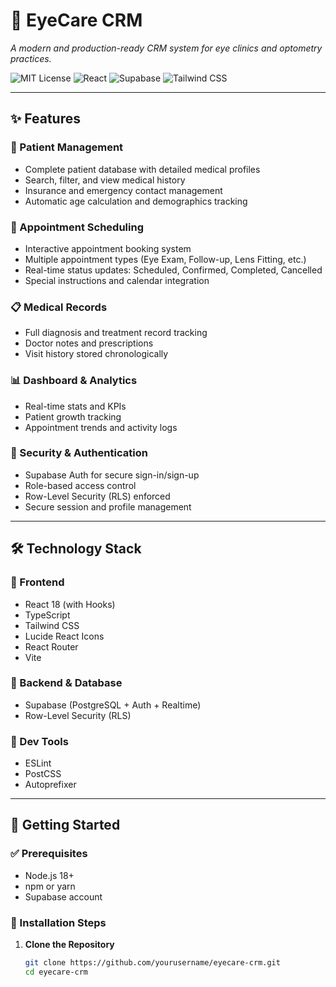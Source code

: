# 🏥 EyeCare CRM  
*A modern and production-ready CRM system for eye clinics and optometry practices.*

![MIT License](https://img.shields.io/github/license/yourusername/eyecare-crm)
![React](https://img.shields.io/badge/Frontend-React-blue)
![Supabase](https://img.shields.io/badge/Backend-Supabase-green)
![Tailwind CSS](https://img.shields.io/badge/Styling-TailwindCSS-cyan)

---

## ✨ Features

### 👥 Patient Management
- Complete patient database with detailed medical profiles
- Search, filter, and view medical history
- Insurance and emergency contact management
- Automatic age calculation and demographics tracking

### 📅 Appointment Scheduling
- Interactive appointment booking system
- Multiple appointment types (Eye Exam, Follow-up, Lens Fitting, etc.)
- Real-time status updates: Scheduled, Confirmed, Completed, Cancelled
- Special instructions and calendar integration

### 📋 Medical Records
- Full diagnosis and treatment record tracking
- Doctor notes and prescriptions
- Visit history stored chronologically

### 📊 Dashboard & Analytics
- Real-time stats and KPIs
- Patient growth tracking
- Appointment trends and activity logs

### 🔐 Security & Authentication
- Supabase Auth for secure sign-in/sign-up
- Role-based access control
- Row-Level Security (RLS) enforced
- Secure session and profile management

---

## 🛠️ Technology Stack

### 🔹 Frontend
- React 18 (with Hooks)
- TypeScript
- Tailwind CSS
- Lucide React Icons
- React Router
- Vite

### 🔹 Backend & Database
- Supabase (PostgreSQL + Auth + Realtime)
- Row-Level Security (RLS)

### 🔹 Dev Tools
- ESLint
- PostCSS
- Autoprefixer

---

## 🚀 Getting Started

### ✅ Prerequisites
- Node.js 18+
- npm or yarn
- Supabase account

### 🔧 Installation Steps

1. **Clone the Repository**
   ```bash
   git clone https://github.com/yourusername/eyecare-crm.git
   cd eyecare-crm

